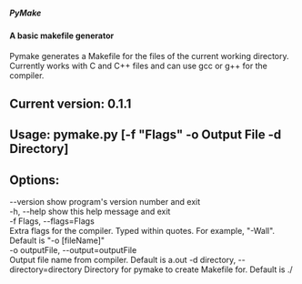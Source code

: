 ##### PyMake
#### A basic makefile generator

Pymake generates a Makefile for the files of the current working directory. Currently works with C and C++ files and can use gcc or g++ for the compiler. 

## Current version: 0.1.1 

## Usage: pymake.py [-f "Flags" -o Output File -d Directory]  

## Options:  
  --version             show program's version number and exit  
  -h, --help            show this help message and exit  
  -f Flags, --flags=Flags  
                        Extra flags for the compiler. Typed within quotes. For
                        example, "-Wall". Default is "-o [fileName]"  
  -o outputFile, --output=outputFile  
                        Output file name from compiler. Default is a.out 
  -d directory, --directory=directory
                          Directory for pymake to create Makefile for. Default
						  is ./

